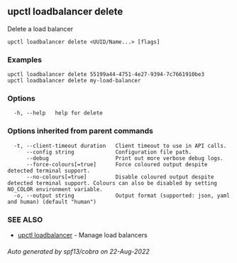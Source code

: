 ## upctl loadbalancer delete

Delete a load balancer

```
upctl loadbalancer delete <UUID/Name...> [flags]
```

### Examples

```
upctl loadbalancer delete 55199a44-4751-4e27-9394-7c7661910be3
upctl loadbalancer delete my-load-balancer
```

### Options

```
  -h, --help   help for delete
```

### Options inherited from parent commands

```
  -t, --client-timeout duration   Client timeout to use in API calls.
      --config string             Configuration file path.
      --debug                     Print out more verbose debug logs.
      --force-colours[=true]      Force coloured output despite detected terminal support.
      --no-colours[=true]         Disable coloured output despite detected terminal support. Colours can also be disabled by setting NO_COLOR environment variable.
  -o, --output string             Output format (supported: json, yaml and human) (default "human")
```

### SEE ALSO

* [upctl loadbalancer](upctl_loadbalancer.md)	 - Manage load balancers

###### Auto generated by spf13/cobra on 22-Aug-2022
